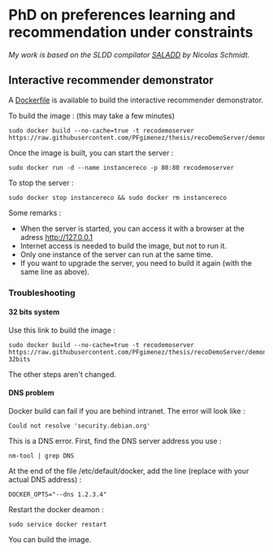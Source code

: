# PhD on preferences learning and recommendation under constraints

_My work is based on the SLDD compilator [SALADD](https://github.com/SchmidtNicolas/SALADD) by Nicolas Schmidt._

## Interactive recommender demonstrator

A [Dockerfile](https://github.com/PFgimenez/thesis/blob/recoDemoServer/demonstrateur/Dockerfile) is available to build the interactive recommender demonstrator.

To build the image : (this may take a few minutes)

    sudo docker build --no-cache=true -t recodemoserver https://raw.githubusercontent.com/PFgimenez/thesis/recoDemoServer/demonstrateur/Dockerfile

Once the image is built, you can start the server :

    sudo docker run -d --name instancereco -p 80:80 recodemoserver

To stop the server :

    sudo docker stop instancereco && sudo docker rm instancereco

Some remarks :

- When the server is started, you can access it with a browser at the adress http://127.0.0.1
- Internet access is needed to build the image, but not to run it.
- Only one instance of the server can run at the same time.
- If you want to upgrade the server, you need to build it again (with the same line as above).

### Troubleshooting

#### 32 bits system

Use this link to build the image :

    sudo docker build --no-cache=true -t recodemoserver https://raw.githubusercontent.com/PFgimenez/thesis/recoDemoServer/demonstrateur/Dockerfile-32bits
    
The other steps aren't changed.

#### DNS problem

Docker build can fail if you are behind intranet. The error will look like :

    Could not resolve 'security.debian.org'

This is a DNS error. First, find the DNS server address you use :

    nm-tool | grep DNS
    
At the end of the file /etc/default/docker, add the line (replace with your actual DNS address) :

    DOCKER_OPTS="--dns 1.2.3.4"
    
Restart the docker deamon :

    sudo service docker restart
    
You can build the image.
